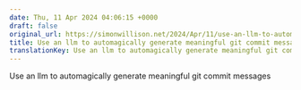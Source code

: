 ```yaml
---
date: Thu, 11 Apr 2024 04:06:15 +0000
draft: false
original_url: https://simonwillison.net/2024/Apr/11/use-an-llm-to-automagically-generate-meaningful-git-commit-messa/#atom-everything
title: Use an llm to automagically generate meaningful git commit messages
translationKey: Use an llm to automagically generate meaningful git commit messages
---
```


Use an llm to automagically generate meaningful git commit messages